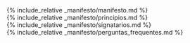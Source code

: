 <main class="manifest">
    <section class="manifest__introduction">
        <div class="container-wrapper">
            <div id="manifesto" markdown="1" class="manifest__definition container-w">{% include_relative _manifesto/manifesto.md %}</div>
        </div>
    </section>
    <section class="manifest__principles">
        <div id="principios" markdown="1" class="container-wrapper">{% include_relative _manifesto/principios.md %}</div>
    </section>
    <section class="manifest__assigners">
        <div id="signatarios" markdown="1" class="container-wrapper">{% include_relative _manifesto/signatarios.md %}</div>
    </section>
    <section class="faq">
        <div id="faq" markdown="1" class="container-wrapper">{% include_relative _manifesto/perguntas_frequentes.md %}</div>
    </section>
</main>